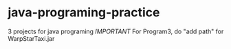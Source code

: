 # java-programing-practice
3 projects for java programing
*IMPORTANT*
For Program3, do "add path" for WarpStarTaxi.jar
